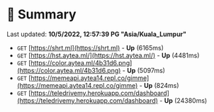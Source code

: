 # 📖 Summary
Last updated: **10/5/2022, 12:57:39 PG "Asia/Kuala_Lumpur"**

- `GET` [https://shrt.ml](https://shrt.ml) - **Up** (6165ms)
- `GET` [https://hst.aytea.ml/](https://hst.aytea.ml/) - **Up** (4481ms)
- `GET` [https://color.aytea.ml/4b31d6.png](https://color.aytea.ml/4b31d6.png) - **Up** (5097ms)
- `GET` [https://memeapi.aytea14.repl.co/gimme](https://memeapi.aytea14.repl.co/gimme) - **Up** (824ms)
- `GET` [https://teledrivemy.herokuapp.com/dashboard](https://teledrivemy.herokuapp.com/dashboard) - **Up** (24380ms)
